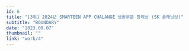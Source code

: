 ```yaml
---
id: 6
title: "[3위] 2024년 SMARTEEN APP CHALANGE 생활부문 장려상 (SK 플레닛상)"
subtitle: "BOUNDARY"
date: "2023.09.07"
thumbnail: ""
link: "work/4"
---
```

